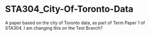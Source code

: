 # STA304_City-Of-Toronto-Data

A paper based on the city of Toronto data, as part of Term Paper 1 of STA304. I
am changing this on the Test Branch?